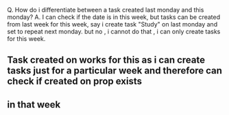 Q. How do i differentiate between a task created last monday and this monday?
A. I can check if the date is in this week, but tasks can be created from last week for this week,
say i create task "Study" on last monday and set to repeat next monday. but no , i cannot do that , i can only create tasks for this week.

## Task created on works for this as i can create tasks just for a particular week and therefore can check if created on prop exists

## in that week
